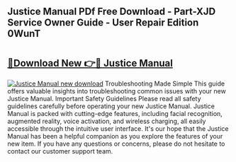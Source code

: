 ## Justice Manual PDf Free Download - Part-XJD Service Owner Guide - User Repair Edition 0WunT

# <h2><a href="http://bc22732.oget.top/?id=Justice+Manual">🔗Download New 👉🔴 Justice Manual</a></h2>

[![Justice Manual new download](https://i.imgur.com/5g1atiW.png)](http://bc22732.oget.top/?id=Justice+Manual)
Troubleshooting Made Simple This guide offers valuable insights into troubleshooting common issues with your new Justice Manual. Important Safety Guidelines Please read all safety guidelines carefully before operating your new Justice Manual. Justice Manual is packed with cutting-edge features, including facial recognition, augmented reality, voice activation, and wireless charging, all easily accessible through the intuitive user interface. It's our hope that the Justice Manual has been a helpful companion as you explore the features of your new item. If you have any questions or concerns, please do not hesitate to contact our customer support team.
